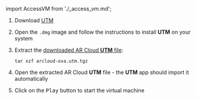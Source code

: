 import AccessVM from './_access_vm.md';

1. Download [UTM](https://mac.getutm.app/)
1. Open the `.dmg` image and follow the instructions to install **UTM** on your system
1. Extract the [downloaded AR Cloud **UTM** file](/docs/guides/arcloud/arcloud-deployment-ova#download):

   ```shell
   tar xzf arcloud-ova.utm.tgz
   ```

1. Open the extracted AR Cloud **UTM** file - the **UTM** app should import it automatically
1. Click on the <kbd>Play</kbd> button to start the virtual machine

<AccessVM />
